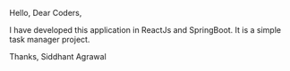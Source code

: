 Hello,
Dear Coders,

I have developed this application in ReactJs and SpringBoot.
It is a simple task manager project.

Thanks,
Siddhant Agrawal
